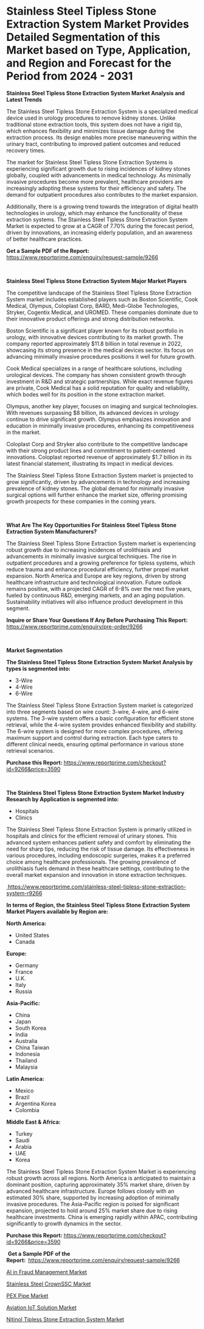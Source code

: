 <p><h1>Stainless Steel Tipless Stone Extraction System Market Provides Detailed Segmentation of this Market based on Type, Application, and Region and Forecast for the Period from 2024 - 2031</h1></p><p><strong>Stainless Steel Tipless Stone Extraction System Market Analysis and Latest Trends</strong></p>
<p><p>The Stainless Steel Tipless Stone Extraction System is a specialized medical device used in urology procedures to remove kidney stones. Unlike traditional stone extraction tools, this system does not have a rigid tip, which enhances flexibility and minimizes tissue damage during the extraction process. Its design enables more precise maneuvering within the urinary tract, contributing to improved patient outcomes and reduced recovery times.</p><p>The market for Stainless Steel Tipless Stone Extraction Systems is experiencing significant growth due to rising incidences of kidney stones globally, coupled with advancements in medical technology. As minimally invasive procedures become more prevalent, healthcare providers are increasingly adopting these systems for their efficiency and safety. The demand for outpatient procedures also contributes to the market expansion.</p><p>Additionally, there is a growing trend towards the integration of digital health technologies in urology, which may enhance the functionality of these extraction systems. The Stainless Steel Tipless Stone Extraction System Market is expected to grow at a CAGR of 7.70% during the forecast period, driven by innovations, an increasing elderly population, and an awareness of better healthcare practices.</p></p>
<p><strong>Get a Sample PDF of the Report:&nbsp;</strong> <a href="https://www.reportprime.com/enquiry/request-sample/9266?utm_campaign=12&utm_medium=2&utm_source=Github&utm_content=ia&utm_term=28112024&utm_id=stainless-steel-tipless-stone-extraction-system">https://www.reportprime.com/enquiry/request-sample/9266</a></p>
<p>&nbsp;</p>
<p><strong>Stainless Steel Tipless Stone Extraction System Major Market Players</strong></p>
<p><p>The competitive landscape of the Stainless Steel Tipless Stone Extraction System market includes established players such as Boston Scientific, Cook Medical, Olympus, Coloplast Corp, BARD, Medi-Globe Technologies, Stryker, Cogentix Medical, and UROMED. These companies dominate due to their innovative product offerings and strong distribution networks.</p><p>Boston Scientific is a significant player known for its robust portfolio in urology, with innovative devices contributing to its market growth. The company reported approximately $11.8 billion in total revenue in 2022, showcasing its strong presence in the medical devices sector. Its focus on advancing minimally invasive procedures positions it well for future growth.</p><p>Cook Medical specializes in a range of healthcare solutions, including urological devices. The company has shown consistent growth through investment in R&D and strategic partnerships. While exact revenue figures are private, Cook Medical has a solid reputation for quality and reliability, which bodes well for its position in the stone extraction market.</p><p>Olympus, another key player, focuses on imaging and surgical technologies. With revenues surpassing $8 billion, its advanced devices in urology continue to drive significant growth. Olympus emphasizes innovation and education in minimally invasive procedures, enhancing its competitiveness in the market.</p><p>Coloplast Corp and Stryker also contribute to the competitive landscape with their strong product lines and commitment to patient-centered innovations. Coloplast reported revenue of approximately $1.7 billion in its latest financial statement, illustrating its impact in medical devices.</p><p>The Stainless Steel Tipless Stone Extraction System market is projected to grow significantly, driven by advancements in technology and increasing prevalence of kidney stones. The global demand for minimally invasive surgical options will further enhance the market size, offering promising growth prospects for these companies in the coming years.</p></p>
<p>&nbsp;</p>
<p><strong>What Are The Key Opportunities For Stainless Steel Tipless Stone Extraction System Manufacturers?</strong></p>
<p><p>The Stainless Steel Tipless Stone Extraction System market is experiencing robust growth due to increasing incidences of urolithiasis and advancements in minimally invasive surgical techniques. The rise in outpatient procedures and a growing preference for tipless systems, which reduce trauma and enhance procedural efficiency, further propel market expansion. North America and Europe are key regions, driven by strong healthcare infrastructure and technological innovation. Future outlook remains positive, with a projected CAGR of 6-8% over the next five years, fueled by continuous R&D, emerging markets, and an aging population. Sustainability initiatives will also influence product development in this segment.</p></p>
<p><strong>Inquire or Share Your Questions If Any Before Purchasing This Report:</strong> <a href="https://www.reportprime.com/enquiry/pre-order/9266?utm_campaign=12&utm_medium=2&utm_source=Github&utm_content=ia&utm_term=28112024&utm_id=stainless-steel-tipless-stone-extraction-system">https://www.reportprime.com/enquiry/pre-order/9266</a></p>
<p>&nbsp;</p>
<p><strong>Market Segmentation</strong></p>
<p><strong>The Stainless Steel Tipless Stone Extraction System Market Analysis by types is segmented into:</strong></p>
<p><ul><li>3-Wire</li><li>4-Wire</li><li>6-Wire</li></ul></p>
<p><p>The Stainless Steel Tipless Stone Extraction System market is categorized into three segments based on wire count: 3-wire, 4-wire, and 6-wire systems. The 3-wire system offers a basic configuration for efficient stone retrieval, while the 4-wire system provides enhanced flexibility and stability. The 6-wire system is designed for more complex procedures, offering maximum support and control during extraction. Each type caters to different clinical needs, ensuring optimal performance in various stone retrieval scenarios.</p></p>
<p><strong>Purchase this Report:&nbsp;</strong><a href="https://www.reportprime.com/checkout?id=9266&price=3590&utm_campaign=12&utm_medium=2&utm_source=Github&utm_content=ia&utm_term=28112024&utm_id=stainless-steel-tipless-stone-extraction-system">https://www.reportprime.com/checkout?id=9266&price=3590</a></p>
<p>&nbsp;</p>
<p><strong>The Stainless Steel Tipless Stone Extraction System Market Industry Research by Application is segmented into:</strong></p>
<p><ul><li>Hospitals</li><li>Clinics</li></ul></p>
<p><p>The Stainless Steel Tipless Stone Extraction System is primarily utilized in hospitals and clinics for the efficient removal of urinary stones. This advanced system enhances patient safety and comfort by eliminating the need for sharp tips, reducing the risk of tissue damage. Its effectiveness in various procedures, including endoscopic surgeries, makes it a preferred choice among healthcare professionals. The growing prevalence of urolithiasis fuels demand in these healthcare settings, contributing to the overall market expansion and innovation in stone extraction techniques.</p></p>
<p><a href="https://www.reportprime.com/stainless-steel-tipless-stone-extraction-system-r9266?utm_campaign=12&utm_medium=2&utm_source=Github&utm_content=ia&utm_term=28112024&utm_id=stainless-steel-tipless-stone-extraction-system">&nbsp;https://www.reportprime.com/stainless-steel-tipless-stone-extraction-system-r9266</a></p>
<p><strong>In terms of Region, the Stainless Steel Tipless Stone Extraction System Market Players available by Region are:</strong></p>
<p>
    <p> <strong> North America: </strong>
        <ul>
            <li>United States</li>
            <li>Canada</li>
        </ul>
        </p> 
    <p> <strong> Europe: </strong>
        <ul>
            <li>Germany</li>
            <li>France</li>
            <li>U.K.</li>
            <li>Italy</li>
            <li>Russia</li>
        </ul>
        </p> 
    <p> <strong> Asia-Pacific: </strong>
        <ul>
            <li>China</li>
            <li>Japan</li>
            <li>South Korea</li>
            <li>India</li>
            <li>Australia</li>
            <li>China Taiwan</li>
            <li>Indonesia</li>
            <li>Thailand</li>
            <li>Malaysia</li>
        </ul>
        </p> 
    <p> <strong> Latin America: </strong>
        <ul>
            <li>Mexico</li>
            <li>Brazil</li>
            <li>Argentina Korea</li>
            <li>Colombia</li>
        </ul>
        </p> 
    <p> <strong> Middle East & Africa: </strong>
        <ul>
            <li>Turkey</li>
            <li>Saudi</li>
            <li>Arabia</li>
            <li>UAE</li>
            <li>Korea</li>
        </ul>
    </p>
    </p>
<p><p>The Stainless Steel Tipless Stone Extraction System Market is experiencing robust growth across all regions. North America is anticipated to maintain a dominant position, capturing approximately 35% market share, driven by advanced healthcare infrastructure. Europe follows closely with an estimated 30% share, supported by increasing adoption of minimally invasive procedures. The Asia-Pacific region is poised for significant expansion, projected to hold around 25% market share due to rising healthcare investments. China is emerging rapidly within APAC, contributing significantly to growth dynamics in the sector.</p></p>
<p><strong>Purchase this Report: </strong><a href="https://www.reportprime.com/checkout?id=9266&price=3590&utm_campaign=12&utm_medium=2&utm_source=Github&utm_content=ia&utm_term=28112024&utm_id=stainless-steel-tipless-stone-extraction-system">https://www.reportprime.com/checkout?id=9266&price=3590</a></p>
<p>&nbsp;<strong>Get a Sample PDF of the Report:&nbsp;&nbsp;</strong><a href="https://www.reportprime.com/enquiry/request-sample/9266?utm_campaign=12&utm_medium=2&utm_source=Github&utm_content=ia&utm_term=28112024&utm_id=stainless-steel-tipless-stone-extraction-system">https://www.reportprime.com/enquiry/request-sample/9266</a></p>
<p><strong></strong></p>
<p><p><a href="https://issuu.com/reportprime-2/docs/ai-in-fraud-management-market-size-_f2299b113208f5?utm_campaign=12&utm_medium=2&utm_source=Github&utm_content=ia&utm_term=28112024&utm_id=stainless-steel-tipless-stone-extraction-system">AI in Fraud Management Market</a></p><p><a href="https://github.com/ChiragRP21/Market-Research-Report-List-6/blob/main/stainless-steel-crownssc-market.md?utm_campaign=12&utm_medium=2&utm_source=Github&utm_content=ia&utm_term=28112024&utm_id=stainless-steel-tipless-stone-extraction-system">Stainless Steel CrownSSC Market</a></p><p><a href="https://www.linkedin.com/pulse/future-pex-pipe-market-structural-insights-cagr-projections-rqpzc?utm_campaign=12&utm_medium=2&utm_source=Github&utm_content=ia&utm_term=28112024&utm_id=stainless-steel-tipless-stone-extraction-system">PEX Pipe Market</a></p><p><a href="https://issuu.com/reportprime-2/docs/aviation-iot-solution-market-size-2_6dade7742713b9?utm_campaign=12&utm_medium=2&utm_source=Github&utm_content=ia&utm_term=28112024&utm_id=stainless-steel-tipless-stone-extraction-system">Aviation IoT Solution Market</a></p><p><a href="https://github.com/JakirUddin511/Market-Research-Report-List-1/blob/main/nitinol-tipless-stone-extraction-system-market.md?utm_campaign=12&utm_medium=2&utm_source=Github&utm_content=ia&utm_term=28112024&utm_id=stainless-steel-tipless-stone-extraction-system">Nitinol Tipless Stone Extraction System Market</a></p></p>